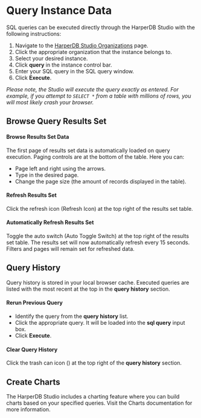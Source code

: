 # Query Instance Data

SQL queries can be executed directly through the HarperDB Studio with the following instructions:

1) Navigate to the [HarperDB Studio Organizations](https://studio.harperdb.io/organizations) page. 
2) Click the appropriate organization that the instance belongs to. 
3) Select your desired instance. 
4) Click **query** in the instance control bar. 
5) Enter your SQL query in the SQL query window. 
6) Click **Execute**.

*Please note, the Studio will execute the query exactly as entered. For example, if you attempt to `SELECT *` from a table with millions of rows, you will most likely crash your browser.*

## Browse Query Results Set

#### Browse Results Set Data

The first page of results set data is automatically loaded on query execution. Paging controls are at the bottom of the table. Here you can:

* Page left and right using the arrows.
* Type in the desired page. 
* Change the page size (the amount of records displayed in the table).

#### Refresh Results Set

Click the refresh icon (Refresh Icon) at the top right of the results set table.

#### Automatically Refresh Results Set

Toggle the auto switch (Auto Toggle Switch) at the top right of the results set table. The results set will now automatically refresh every 15 seconds. Filters and pages will remain set for refreshed data.

## Query History

Query history is stored in your local browser cache. Executed queries are listed with the most recent at the top in the **query history** section.


#### Rerun Previous Query

* Identify the query from the **query history** list. 
* Click the appropriate query. It will be loaded into the **sql query** input box. 
* Click **Execute**.

#### Clear Query History

Click the trash can icon () at the top right of the **query history** section.

## Create Charts

The HarperDB Studio includes a charting feature where you can build charts based on your specified queries. Visit the Charts documentation for more information.